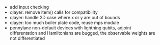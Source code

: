 - add input checking
- qlayer: remove item() calls for compatibility
- qlayer: handle 2D case where x or y are out of bounds
- qlayer: too much boiler plate code, reuse mps module
- pennylane non-default devices with lightning qubits, adjoint differentation and Hamiltonians
are bugged, the observable weights are not differentiated